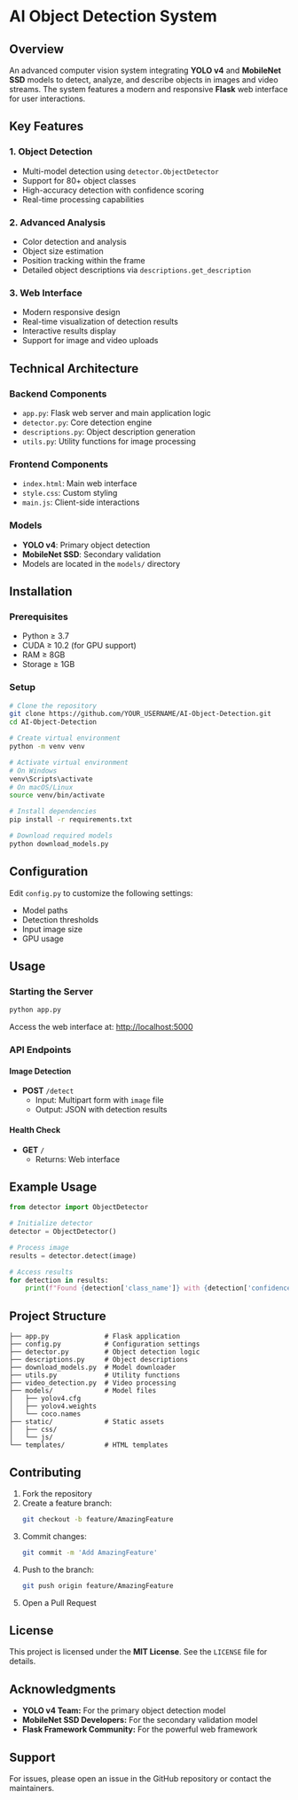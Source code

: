 # AI Object Detection System

## Overview
An advanced computer vision system integrating **YOLO v4** and **MobileNet SSD** models to detect, analyze, and describe objects in images and video streams. The system features a modern and responsive **Flask** web interface for user interactions.

## Key Features
### 1. **Object Detection**
- Multi-model detection using `detector.ObjectDetector`
- Support for 80+ object classes
- High-accuracy detection with confidence scoring
- Real-time processing capabilities

### 2. **Advanced Analysis**
- Color detection and analysis
- Object size estimation
- Position tracking within the frame
- Detailed object descriptions via `descriptions.get_description`

### 3. **Web Interface**
- Modern responsive design
- Real-time visualization of detection results
- Interactive results display
- Support for image and video uploads

## Technical Architecture
### **Backend Components**
- `app.py`: Flask web server and main application logic
- `detector.py`: Core detection engine
- `descriptions.py`: Object description generation
- `utils.py`: Utility functions for image processing

### **Frontend Components**
- `index.html`: Main web interface
- `style.css`: Custom styling
- `main.js`: Client-side interactions

### **Models**
- **YOLO v4**: Primary object detection
- **MobileNet SSD**: Secondary validation
- Models are located in the `models/` directory

## Installation
### **Prerequisites**
- Python ≥ 3.7
- CUDA ≥ 10.2 (for GPU support)
- RAM ≥ 8GB
- Storage ≥ 1GB

### **Setup**
```bash
# Clone the repository
git clone https://github.com/YOUR_USERNAME/AI-Object-Detection.git
cd AI-Object-Detection

# Create virtual environment
python -m venv venv

# Activate virtual environment
# On Windows
venv\Scripts\activate
# On macOS/Linux
source venv/bin/activate

# Install dependencies
pip install -r requirements.txt

# Download required models
python download_models.py
```

## Configuration
Edit `config.py` to customize the following settings:
- Model paths
- Detection thresholds
- Input image size
- GPU usage

## Usage
### **Starting the Server**
```bash
python app.py
```
Access the web interface at: [http://localhost:5000](http://localhost:5000)

### **API Endpoints**
#### **Image Detection**
- **POST** `/detect`
  - Input: Multipart form with `image` file
  - Output: JSON with detection results

#### **Health Check**
- **GET** `/`
  - Returns: Web interface

## Example Usage
```python
from detector import ObjectDetector

# Initialize detector
detector = ObjectDetector()

# Process image
results = detector.detect(image)

# Access results
for detection in results:
    print(f"Found {detection['class_name']} with {detection['confidence']}% confidence")
```

## Project Structure
```
├── app.py              # Flask application
├── config.py           # Configuration settings
├── detector.py         # Object detection logic
├── descriptions.py     # Object descriptions
├── download_models.py  # Model downloader
├── utils.py            # Utility functions
├── video_detection.py  # Video processing
├── models/             # Model files
│   ├── yolov4.cfg
│   ├── yolov4.weights
│   └── coco.names
├── static/             # Static assets
│   ├── css/
│   └── js/
└── templates/          # HTML templates
```

## Contributing
1. Fork the repository
2. Create a feature branch:
   ```bash
   git checkout -b feature/AmazingFeature
   ```
3. Commit changes:
   ```bash
   git commit -m 'Add AmazingFeature'
   ```
4. Push to the branch:
   ```bash
   git push origin feature/AmazingFeature
   ```
5. Open a Pull Request

## License
This project is licensed under the **MIT License**. See the `LICENSE` file for details.

## Acknowledgments
- **YOLO v4 Team:** For the primary object detection model
- **MobileNet SSD Developers:** For the secondary validation model
- **Flask Framework Community:** For the powerful web framework

## Support
For issues, please open an issue in the GitHub repository or contact the maintainers.

